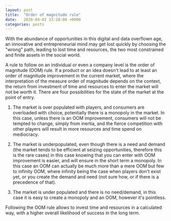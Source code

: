```yaml
---
layout: post
title:  "Order of magnitude rule"
date:   2020-04-02 23:28:00 +0000
categories: posts
---
```


With the abundance of opportunities in this digital and data overflown age,
an innovative and entrepreneurial mind may get lost quickly by choosing
the "wrong" path, leading to lost time and resources, the two most constrained
and finite assets in the social world.

A rule to follow on an individual or even a company level is the order of 
magnitude (OOM) rule. 
If a product or an idea doesn't lead to at least an order of magnitude improvement
in the current market, where the interpretation of the measure order of magnitude 
depends on the context, the return from investment of time and resources to enter
the market will not be worth it.
There are four possibilities for the state of the market at the point of entry.

1. The market is over populated with players, and consumers are overloaded with 
choice, potentially there is a monopoly in the market. 
In this case, unless there is an OOM improvement, consumers will not 
be tempted to change, simply from inertia, and the fierce competition with other players
will result in more resources and time spend on mediocracy.

2. The market is underpopulated, even though there is a need and demand (the market tends to be efficient at seizing opportunities, therefore this is the rare cases)
in this case knowing that you can enter with OOM improvement is easier, and will 
ensure in the short term a monopoly. In this case an OOM can actually be much more than
a mere OOM but few to infinity OOM, where infinity being the case when players don't
exist yet, or you create the demand and need (not sure how, or if there is a precedence of that).

3. The market is under populated and there is no need/demand,
in this case it is easy to create a monopoly and an OOM, however it's pointless.


Following the OOM rule allows to invest time and resources in a calculated way, 
with a higher overall likelihood of success in the long term.